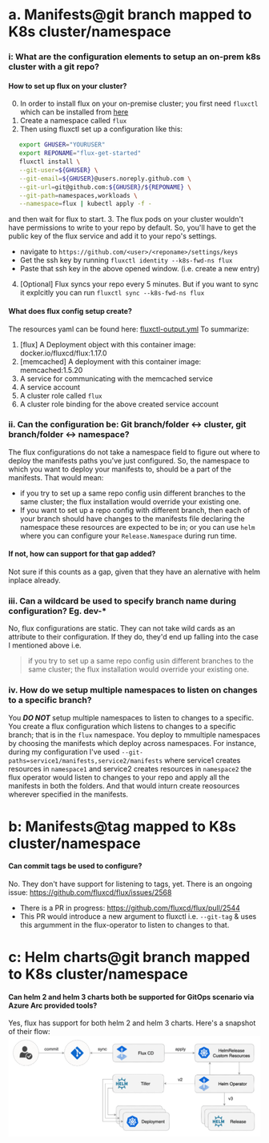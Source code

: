 # a. Manifests@git branch mapped to K8s cluster/namespace 

### i: What are the configuration elements to setup an on-prem k8s cluster with a git repo? 

#### How to set up flux on your cluster? 

0. In order to install flux on your on-premise cluster; you first need `fluxctl` which can be installed from [here](https://docs.fluxcd.io/en/latest/references/fluxctl.html)
1. Create a namespace called `flux`
2. Then using fluxctl set up a configuration like this:
  ```sh
     export GHUSER="YOURUSER"
     export REPONAME="flux-get-started"
     fluxctl install \
     --git-user=${GHUSER} \
     --git-email=${GHUSER}@users.noreply.github.com \
     --git-url=git@github.com:${GHUSER}/${REPONAME} \
     --git-path=namespaces,workloads \
     --namespace=flux | kubectl apply -f -
  ```
  and then wait for flux to start.
3. The flux pods on your cluster wouldn't have permissions to write to your repo by default. So, you'll have to get the public key of the flux service and add it to your repo's settings.
  - navigate to `https://github.com/<user>/<reponame>/settings/keys`
  - Get the ssh key by running `fluxctl identity --k8s-fwd-ns flux`
  - Paste that ssh key in the above opened window. (i.e. create a new entry)

4. [Optional]  Flux syncs your repo every 5 minutes. But if you want to sync it explcitly you can run `fluxctl sync --k8s-fwd-ns flux`

#### What does flux config setup create?

The resources yaml can be found here: [fluxctl-output.yml](resources/fluxctl-output.yml)
To summarize:
  1. [flux] A Deployment object with this container image:  docker.io/fluxcd/flux:1.17.0
  2. [memcached] A deployment with this container image: memcached:1.5.20
  3. A service for communicating with the memcached service
  4. A service account
  5. A cluster role called `flux` 
  6. A cluster role binding for the above created service account



### ii. Can the configuration be: Git branch/folder <-> cluster, git branch/folder <-> namespace?  

The flux configurations do not take a namespace field to figure out where to deploy the manifests paths you've just configured. So, the namespace to which you want to deploy your manifests to, should be a part of the manifests. That would mean: 
  - if you try to set up a same repo config usin different branches to the same cluster; the flux installation would override your existing one. 
  - If you want to set up a repo config with different branch, then each of your branch should have changes to the manifests file declaring the namespace these resources are expected to be in; or you can use `helm` where you can configure your `Release.Namespace` during run time.

#### If not, how can support for that gap added? 
Not sure if this counts as a gap, given that they have an alernative with helm inplace already. 

### iii. Can a wildcard be used to specify branch name during configuration? Eg. dev-* 
No, flux configurations are static. They can not take wild cards as an attribute to their configuration. If they do, they'd end up falling into the case I mentioned above i.e.
>  if you try to set up a same repo config usin different branches to the same cluster; the flux installation would override your existing one. 

### iv. How do we setup multiple namespaces to listen on changes to a specific branch? 
You _**DO NOT**_ setup multiple namespaces to listen to changes to a specific. You create a flux configuration which listens to changes to a specific branch; that is in the `flux` namespace. You deploy to mmultiple namespaces by choosing the manifests which deploy across namespaces. 
For instance, during my configuration I've used `--git-paths=service1/manifests,service2/manifests` where service1 creates resources in `namespace1` and service2 creates resources in `namespace2` the flux operator would listen to changes to your repo and apply all the manifests in both the folders. And that would inturn create reosources wherever specified in the manifests. 


# b: Manifests@tag mapped to K8s cluster/namespace 

#### Can commit tags be used to configure?  
No. They don't have support for listening to tags, yet. There is an ongoing issue: https://github.com/fluxcd/flux/issues/2568 
- There is a PR in progress: https://github.com/fluxcd/flux/pull/2544 
- This PR would introduce a new argument to fluxctl i.e. `--git-tag` & uses this argumment in the flux-operator to listen to changes to that. 
 

# c: Helm charts@git branch mapped to K8s cluster/namespace 

#### Can helm 2 and helm 3 charts both be supported for GitOps scenario via Azure Arc provided tools? 
Yes, flux has support for both helm 2 and helm 3 charts. Here's a snapshot of their flow:
![Flux helm operator flow](resources/flux-flow.png)
